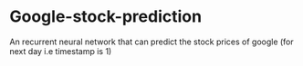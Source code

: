 # Google-stock-prediction
An recurrent neural network that can predict the stock prices of google (for next day i.e timestamp is 1)
